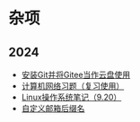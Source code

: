 # 杂项

## 2024

- [安装Git并将Gitee当作云盘使用](./安装Git并将Gitee当作云盘使用.md)
- [计算机网络习题（复习使用）](./计算机网络习题.md)
- [Linux操作系统笔记（9.20）](./Linux操作系统笔记.md)
- [自定义邮箱后缀名](./自定义邮箱后缀名.md)
